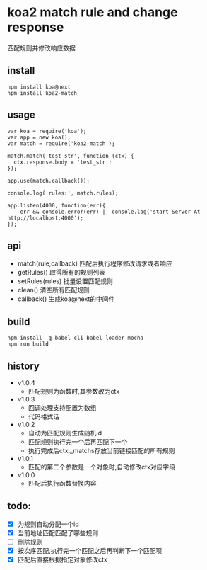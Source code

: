 # koa2 match rule and change response
 匹配规则并修改响应数据


## install
```
npm install koa@next
npm install koa2-match
```

## usage
```
var koa = require('koa');
var app = new koa();
var match = require('koa2-match');

match.match('test_str', function (ctx) {
  ctx.response.body = 'test_str';
});

app.use(match.callback());

console.log('rules:', match.rules);

app.listen(4000, function(err){
    err && console.error(err) || console.log('start Server At http://localhost:4000');
});
```

## api
* match(rule,callback) 匹配后执行程序修改请求或者响应
* getRules()  取得所有的规则列表
* setRules(rules) 批量设置匹配规则
* clean() 清空所有匹配规则
* callback() 生成koa@next的中间件

## build
```
npm install -g babel-cli babel-loader mocha
npm run build
```

## history
* v1.0.4
    - 匹配规则为函数时,其参数改为ctx
* v1.0.3
    - 回调处理支持配置为数组
    - 代码格式话
* v1.0.2
    - 自动为匹配规则生成随机id
    - 匹配规则执行完一个后再匹配下一个
    - 执行完成后ctx._matchs存放当前链接匹配的所有规则
* v1.0.1
    - 匹配的第二个参数是一个对象时,自动修改ctx对应字段
* v1.0.0
    - 匹配后执行函数替换内容

## todo:

* [x] 为规则自动分配一个id
* [x] 当前地址匹配匹配了哪些规则
* [ ] 删除规则
* [x] 按次序匹配,执行完一个匹配之后再判断下一个匹配项
* [x] 匹配后直接根据指定对象修改ctx
